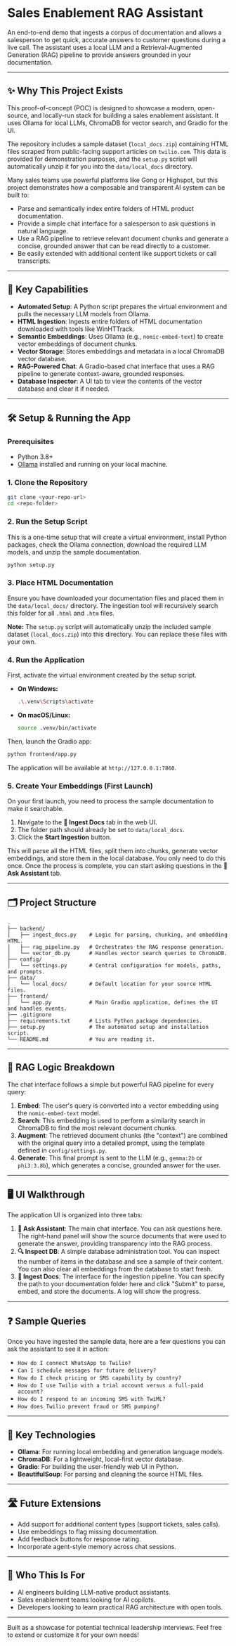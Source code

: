 # Sales Enablement RAG Assistant

An end-to-end demo that ingests a corpus of documentation and allows a salesperson to get quick, accurate answers to customer questions during a live call. The assistant uses a local LLM and a Retrieval-Augmented Generation (RAG) pipeline to provide answers grounded in your documentation.

---

## ✨ Why This Project Exists

This proof-of-concept (POC) is designed to showcase a modern, open-source, and locally-run stack for building a sales enablement assistant. It uses Ollama for local LLMs, ChromaDB for vector search, and Gradio for the UI.

The repository includes a sample dataset (`local_docs.zip`) containing HTML files scraped from public-facing support articles on `twilio.com`. This data is provided for demonstration purposes, and the `setup.py` script will automatically unzip it for you into the `data/local_docs` directory.

Many sales teams use powerful platforms like Gong or Highspot, but this project demonstrates how a composable and transparent AI system can be built to:

-   Parse and semantically index entire folders of HTML product documentation.
-   Provide a simple chat interface for a salesperson to ask questions in natural language.
-   Use a RAG pipeline to retrieve relevant document chunks and generate a concise, grounded answer that can be read directly to a customer.
-   Be easily extended with additional content like support tickets or call transcripts.

---

## 🔧 Key Capabilities

-   **Automated Setup**: A Python script prepares the virtual environment and pulls the necessary LLM models from Ollama.
-   **HTML Ingestion**: Ingests entire folders of HTML documentation downloaded with tools like WinHTTrack.
-   **Semantic Embeddings**: Uses Ollama (e.g., `nomic-embed-text`) to create vector embeddings of document chunks.
-   **Vector Storage**: Stores embeddings and metadata in a local ChromaDB vector database.
-   **RAG-Powered Chat**: A Gradio-based chat interface that uses a RAG pipeline to generate context-aware, grounded responses.
-   **Database Inspector**: A UI tab to view the contents of the vector database and clear it if needed.

---

## 🛠️ Setup & Running the App

### Prerequisites

-   Python 3.8+
-   [Ollama](https://ollama.com/download) installed and running on your local machine.

### 1. Clone the Repository

```bash
git clone <your-repo-url>
cd <repo-folder>
```

### 2. Run the Setup Script

This is a one-time setup that will create a virtual environment, install Python packages, check the Ollama connection, download the required LLM models, and unzip the sample documentation.

```bash
python setup.py
```

### 3. Place HTML Documentation

Ensure you have downloaded your documentation files and placed them in the `data/local_docs/` directory. The ingestion tool will recursively search this folder for all `.html` and `.htm` files.

**Note:** The `setup.py` script will automatically unzip the included sample dataset (`local_docs.zip`) into this directory. You can replace these files with your own.

### 4. Run the Application

First, activate the virtual environment created by the setup script.

-   **On Windows:**
    ```bash
    .\.venv\Scripts\activate
    ```
-   **On macOS/Linux:**
    ```bash
    source .venv/bin/activate
    ```

Then, launch the Gradio app:

```bash
python frontend/app.py
```

The application will be available at `http://127.0.0.1:7860`.

### 5. Create Your Embeddings (First Launch)

On your first launch, you need to process the sample documentation to make it searchable.

1.  Navigate to the **📁 Ingest Docs** tab in the web UI.
2.  The folder path should already be set to `data/local_docs`.
3.  Click the **Start Ingestion** button.

This will parse all the HTML files, split them into chunks, generate vector embeddings, and store them in the local database. You only need to do this once. Once the process is complete, you can start asking questions in the **💬 Ask Assistant** tab.

---

## 🗂️ Project Structure

```
.
├── backend/
│   ├── ingest_docs.py    # Logic for parsing, chunking, and embedding HTML.
│   ├── rag_pipeline.py   # Orchestrates the RAG response generation.
│   └── vector_db.py      # Handles vector search queries to ChromaDB.
├── config/
│   └── settings.py       # Central configuration for models, paths, and prompts.
├── data/
│   └── local_docs/       # Default location for your source HTML files.
├── frontend/
│   └── app.py            # Main Gradio application, defines the UI and handles events.
├── .gitignore
├── requirements.txt      # Lists Python package dependencies.
├── setup.py              # The automated setup and installation script.
└── README.md             # You are reading it.
```

---

## 🧠 RAG Logic Breakdown

The chat interface follows a simple but powerful RAG pipeline for every query:

1.  **Embed**: The user's query is converted into a vector embedding using the `nomic-embed-text` model.
2.  **Search**: This embedding is used to perform a similarity search in ChromaDB to find the most relevant document chunks.
3.  **Augment**: The retrieved document chunks (the "context") are combined with the original query into a detailed prompt, using the template defined in `config/settings.py`.
4.  **Generate**: This final prompt is sent to the LLM (e.g., `gemma:2b` or `phi3:3.8b`), which generates a concise, grounded answer for the user.

---

## 🖥️ UI Walkthrough

The application UI is organized into three tabs:

1.  **💬 Ask Assistant**: The main chat interface. You can ask questions here. The right-hand panel will show the source documents that were used to generate the answer, providing transparency into the RAG process.
2.  **🔍 Inspect DB**: A simple database administration tool. You can inspect the number of items in the database and see a sample of their content. You can also clear all embeddings from the database to start fresh.
3.  **📁 Ingest Docs**: The interface for the ingestion pipeline. You can specify the path to your documentation folder here and click "Submit" to parse, embed, and store the documents. A log will show the progress.

---

## ❓ Sample Queries

Once you have ingested the sample data, here are a few questions you can ask the assistant to see it in action:

- `How do I connect WhatsApp to Twilio?`
- `Can I schedule messages for future delivery?`
- `How do I check pricing or SMS capability by country?`
- `How do I use Twilio with a trial account versus a full-paid account?`
- `How do I respond to an incoming SMS with TwiML?`
- `How does Twilio prevent fraud or SMS pumping?`

---

## 🧩 Key Technologies

-   **Ollama**: For running local embedding and generation language models.
-   **ChromaDB**: For a lightweight, local-first vector database.
-   **Gradio**: For building the user-friendly web UI in Python.
-   **BeautifulSoup**: For parsing and cleaning the source HTML files.

---

## 🛣️ Future Extensions
- Add support for additional content types (support tickets, sales calls).
- Use embeddings to flag missing documentation.
- Add feedback buttons for response rating.
- Incorporate agent-style memory across chat sessions.

---

## 👋 Who This Is For
- AI engineers building LLM-native product assistants.
- Sales enablement teams looking for AI copilots.
- Developers looking to learn practical RAG architecture with open tools.

---

Built as a showcase for potential technical leadership interviews.
Feel free to extend or customize it for your own needs!

